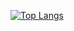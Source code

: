 [![Top Langs](https://github-readme-stats.vercel.app/api/top-langs/?username=ok4d4&theme=graywhite&layout=compact)](https://github.com/anuraghazra/github-readme-stats)
